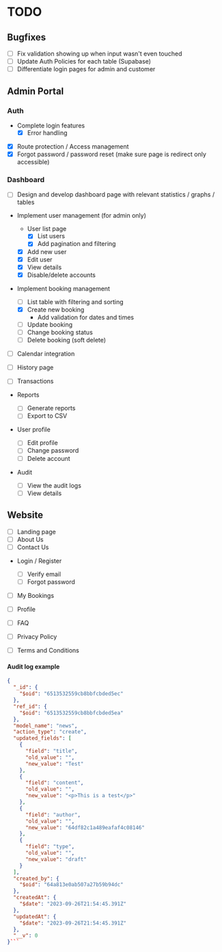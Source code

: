 # TODO

## Bugfixes

-   [ ] Fix validation showing up when input wasn't even touched
-   [ ] Update Auth Policies for each table (Supabase)
-   [ ] Differentiate login pages for admin and customer

## Admin Portal

### Auth

-   Complete login features
    -   [x] Error handling
-   [x] Route protection / Access management
-   [x] Forgot password / password reset (make sure page is redirect only accessible)

### Dashboard

-   [ ] Design and develop dashboard page with relevant statistics / graphs / tables

-   Implement user management (for admin only)

    -   User list page
        -   [x] List users
        -   [x] Add pagination and filtering
    -   [x] Add new user
    -   [x] Edit user
    -   [x] View details
    -   [x] Disable/delete accounts

-   Implement booking management

    -   [ ] List table with filtering and sorting
    -   [x] Create new booking
        -   Add validation for dates and times
    -   [ ] Update booking
    -   [ ] Change booking status
    -   [ ] Delete booking (soft delete)

-   [ ] Calendar integration

-   [ ] History page

-   [ ] Transactions

-   Reports

    -   [ ] Generate reports
    -   [ ] Export to CSV

-   User profile

    -   [ ] Edit profile
    -   [ ] Change password
    -   [ ] Delete account

-   Audit
    -   [ ] View the audit logs
    -   [ ] View details

## Website

-   [ ] Landing page
-   [ ] About Us
-   [ ] Contact Us

-   Login / Register

    -   [ ] Verify email
    -   [ ] Forgot password

-   [ ] My Bookings
-   [ ] Profile

-   [ ] FAQ
-   [ ] Privacy Policy
-   [ ] Terms and Conditions



#### Audit log example 
```json
{
  "_id": {
    "$oid": "6513532559cb8bbfcbded5ec"
  },
  "ref_id": {
    "$oid": "6513532559cb8bbfcbded5ea"
  },
  "model_name": "news",
  "action_type": "create",
  "updated_fields": [
    {
      "field": "title",
      "old_value": "",
      "new_value": "Test"
    },
    {
      "field": "content",
      "old_value": "",
      "new_value": "<p>This is a test</p>"
    },
    {
      "field": "author",
      "old_value": "",
      "new_value": "64df82c1a489eafaf4c08146"
    },
    {
      "field": "type",
      "old_value": "",
      "new_value": "draft"
    }
  ],
  "created_by": {
    "$oid": "64a813e0ab507a27b59b94dc"
  },
  "createdAt": {
    "$date": "2023-09-26T21:54:45.391Z"
  },
  "updatedAt": {
    "$date": "2023-09-26T21:54:45.391Z"
  },
  "__v": 0
}```